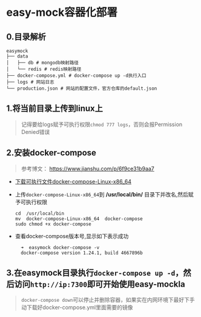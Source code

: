# easy-mock容器化部署

## 0.目录解析

```shell
easymock
├── data
│   ├── db # mongodb映射路径
│   └── redis # redis映射路径
├── docker-compose.yml # docker-compose up -d执行入口
├── logs # 网站日志
└── production.json # 网站的配置文件，官方仓库的default.json
```

## 1.将当前目录上传到linux上

> 记得要给logs赋予可执行权限`chmod 777 logs`，否则会报Permission Denied错误

## 2.安装docker-compose

> 参考博文： https://www.jianshu.com/p/6f9ce31b9aa7

+ [下载可执行文件docker-compose-Linux-x86_64](https://github.com/docker/compose/releases/download/1.24.1/docker-compose-Linux-x86_64)
+ 上传`docker-compose-Linux-x86_64`到 **/usr/local/bin/** 目录下并改名,然后赋予可执行权限

  ```shell
  cd  /usr/local/bin
  mv  docker-compose-Linux-x86_64  docker-compose
  sudo chmod +x docker-compose
  ```

+ 查看docker-compose版本号,显示如下表示成功
  
  ```shell
    ➜  easymock docker-compose -v
    docker-compose version 1.24.1, build 4667896b
  ```

## 3.在easymock目录执行`docker-compose up -d`，然后访问`http://ip:7300`即可开始使用easy-mockla

> `docker-compose down`可以停止并删除容器，如果实在内网环境下最好下手动下载好docker-compose.yml里面需要的镜像
